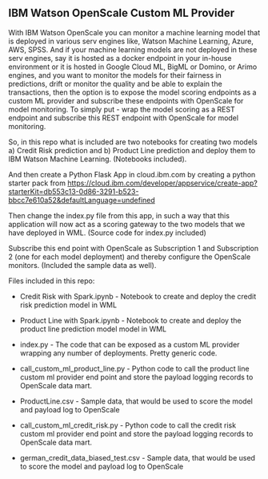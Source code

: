 ## IBM Watson OpenScale Custom ML Provider

With IBM Watson OpenScale you can monitor a machine learning model that is deployed in various serv engines like, Watson Machine Learning, Azure, AWS, SPSS. And if your machine learning models are not deployed in these serv engines, say it is hosted as a docker endpoint in your in-house environment or it is hosted in Google Cloud ML, BigML or Domino, or Arimo engines, and you want to monitor the models for their fairness in predictions, drift or monitor the quality and be able to explain the transactions, then the option is to expose the model scoring endpoints as a custom ML provider and subscribe these endpoints with OpenScale for model monitoring. To simply put - wrap the model scoring as a REST endpoint and subscribe this REST endpoint with OpenScale for model monitoring.

So, in this repo what is included are two notebooks for creating two models a) Credit Risk prediction and b) Product Line prediction and deploy them to IBM Watson Machine Learning. (Notebooks included).

And then create a Python Flask App in cloud.ibm.com by creating a python starter pack from https://cloud.ibm.com/developer/appservice/create-app?starterKit=db553c13-0d86-3291-b523-bbcc7e610a52&defaultLanguage=undefined

Then change the index.py file from this app, in such a way that this application will now act as a scoring gateway to the two models that we have deployed in WML. (Source code for index.py included)

Subscribe this end point with OpenScale as Subscription 1 and Subscription 2 (one for each model deployment) and thereby configure the OpenScale monitors. (Included the sample data as well).

Files included in this repo:

* Credit Risk with Spark.ipynb - Notebook to create and deploy the credit risk prediction model in WML
* Product Line with Spark.ipynb - Notebook to create and deploy the product line prediction model model in WML

* index.py - The code that can be exposed as a custom ML provider wrapping any number of deployments. Pretty generic code.

* call_custom_ml_product_line.py - Python code to call the product line custom ml provider end point and store the payload logging records to OpenScale data mart.
* ProductLine.csv - Sample data, that would be used to score the model and payload log to OpenScale

* call_custom_ml_credit_risk.py - Python code to call the credit risk custom ml provider end point and store the payload logging records to OpenScale data mart.
* german_credit_data_biased_test.csv - Sample data, that would be used to score the model and payload log to OpenScale
